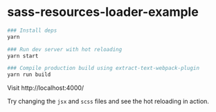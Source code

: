 # sass-resources-loader-example

```bash
### Install deps
yarn

### Run dev server with hot reloading
yarn start

### Compile production build using extract-text-webpack-plugin
yarn run build
```

Visit http://localhost:4000/

Try changing the `jsx` and `scss` files and see the hot reloading in action.
